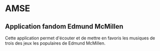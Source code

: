 # AMSE

## Application fandom Edmund McMillen

Cette application permet d'écouter et de mettre en favoris les musiques de trois des jeux les populaires de Edmund McMillen.
